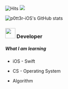 
  ![Hits](https://hits.seeyoufarm.com/api/count/incr/badge.svg?url=https%3A%2F%2Fgithub.com%2Fp0tt3r-iOS&count_bg=%2379C83D&title_bg=%23555555&icon=&icon_color=%23E7E7E7&title=hits&edge_flat=false)
  <img src="https://img.shields.io/badge/Swift-FA7343?style=flat-square&logo=swift&logoColor=white"/></a>
  
  ![p0tt3r-iOS's GitHub stats](https://github-readme-stats.vercel.app/api?username=p0tt3r-iOS&show_icons=true&theme=tokyonight)

  ### <img height="32" width="32" src="https://cdn.jsdelivr.net/npm/simple-icons@v4/icons/ios.svg" /> Developer

  
  
  ##### What I am learning
  
  
  * iOS - Swift


  * CS - Operating System


  * Algorithm

<!--
**p0tt3r-iOS/p0tt3r-iOS** is a ✨ _special_ ✨ repository because its `README.md` (this file) appears on your GitHub profile.

Here are some ideas to get you started:

- 🔭 I’m currently working on ...
- 🌱 I’m currently learning ...
- 👯 I’m looking to collaborate on ...
- 🤔 I’m looking for help with ...
- 💬 Ask me about ...
- 📫 How to reach me: ...
- 😄 Pronouns: ...
- ⚡ Fun fact: ...
-->
